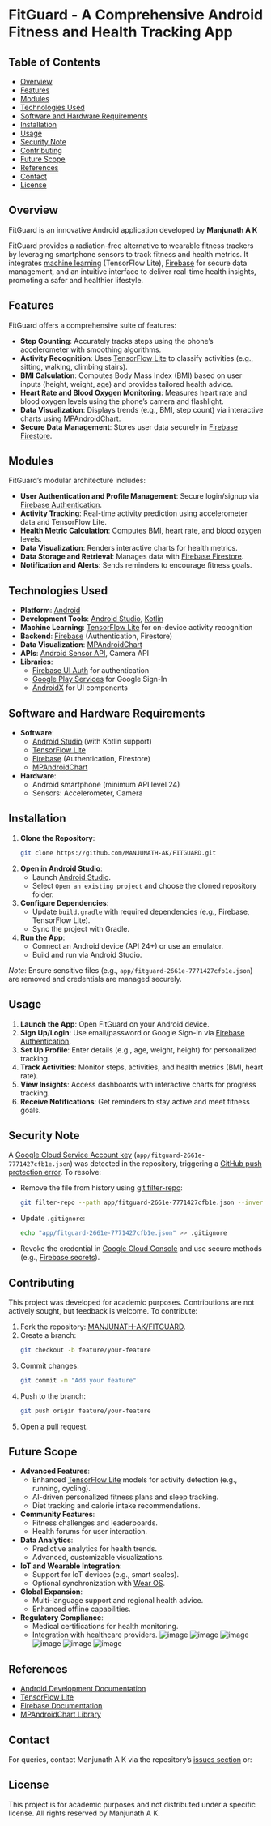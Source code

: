 # FitGuard - A Comprehensive Android Fitness and Health Tracking App

## Table of Contents
- [Overview](#overview)
- [Features](#features)
- [Modules](#modules)
- [Technologies Used](#technologies-used)
- [Software and Hardware Requirements](#software-and-hardware-requirements)
- [Installation](#installation)
- [Usage](#usage)
- [Security Note](#security-note)
- [Contributing](#contributing)
- [Future Scope](#future-scope)
- [References](#references)
- [Contact](#contact)
- [License](#license)

## Overview
FitGuard is an innovative Android application developed by **Manjunath A K** 

FitGuard provides a radiation-free alternative to wearable fitness trackers by leveraging smartphone sensors to track fitness and health metrics. It integrates [machine learning](https://www.tensorflow.org/lite) (TensorFlow Lite), [Firebase](https://firebase.google.com/) for secure data management, and an intuitive interface to deliver real-time health insights, promoting a safer and healthier lifestyle.

## Features
FitGuard offers a comprehensive suite of features:
- **Step Counting**: Accurately tracks steps using the phone’s accelerometer with smoothing algorithms.
- **Activity Recognition**: Uses [TensorFlow Lite](https://www.tensorflow.org/lite) to classify activities (e.g., sitting, walking, climbing stairs).
- **BMI Calculation**: Computes Body Mass Index (BMI) based on user inputs (height, weight, age) and provides tailored health advice.
- **Heart Rate and Blood Oxygen Monitoring**: Measures heart rate and blood oxygen levels using the phone’s camera and flashlight.
- **Data Visualization**: Displays trends (e.g., BMI, step count) via interactive charts using [MPAndroidChart](https://github.com/PhilJay/MPAndroidChart).
- **Secure Data Management**: Stores user data securely in [Firebase Firestore](https://firebase.google.com/docs/firestore).

## Modules
FitGuard’s modular architecture includes:
- **User Authentication and Profile Management**: Secure login/signup via [Firebase Authentication](https://firebase.google.com/docs/auth).
- **Activity Tracking**: Real-time activity prediction using accelerometer data and TensorFlow Lite.
- **Health Metric Calculation**: Computes BMI, heart rate, and blood oxygen levels.
- **Data Visualization**: Renders interactive charts for health metrics.
- **Data Storage and Retrieval**: Manages data with [Firebase Firestore](https://firebase.google.com/docs/firestore).
- **Notification and Alerts**: Sends reminders to encourage fitness goals.

## Technologies Used
- **Platform**: [Android](https://www.android.com/)
- **Development Tools**: [Android Studio](https://developer.android.com/studio), [Kotlin](https://kotlinlang.org/)
- **Machine Learning**: [TensorFlow Lite](https://www.tensorflow.org/lite) for on-device activity recognition
- **Backend**: [Firebase](https://firebase.google.com/) (Authentication, Firestore)
- **Data Visualization**: [MPAndroidChart](https://github.com/PhilJay/MPAndroidChart)
- **APIs**: [Android Sensor API](https://developer.android.com/guide/topics/sensors), Camera API
- **Libraries**:
  - [Firebase UI Auth](https://github.com/firebase/FirebaseUI-Android) for authentication
  - [Google Play Services](https://developers.google.com/android/guides/setup) for Google Sign-In
  - [AndroidX](https://developer.android.com/jetpack/androidx) for UI components

## Software and Hardware Requirements
- **Software**:
  - [Android Studio](https://developer.android.com/studio) (with Kotlin support)
  - [TensorFlow Lite](https://www.tensorflow.org/lite)
  - [Firebase](https://firebase.google.com/) (Authentication, Firestore)
  - [MPAndroidChart](https://github.com/PhilJay/MPAndroidChart)
- **Hardware**:
  - Android smartphone (minimum API level 24)
  - Sensors: Accelerometer, Camera

## Installation
1. **Clone the Repository**:
   ```bash
   git clone https://github.com/MANJUNATH-AK/FITGUARD.git
   ```
2. **Open in Android Studio**:
   - Launch [Android Studio](https://developer.android.com/studio).
   - Select `Open an existing project` and choose the cloned repository folder.
3. **Configure Dependencies**:
   - Update `build.gradle` with required dependencies (e.g., Firebase, TensorFlow Lite).
   - Sync the project with Gradle.
4. **Run the App**:
   - Connect an Android device (API 24+) or use an emulator.
   - Build and run via Android Studio.

*Note*: Ensure sensitive files (e.g., `app/fitguard-2661e-7771427cfb1e.json`) are removed and credentials are managed securely.

## Usage
1. **Launch the App**: Open FitGuard on your Android device.
2. **Sign Up/Login**: Use email/password or Google Sign-In via [Firebase Authentication](https://firebase.google.com/docs/auth).
3. **Set Up Profile**: Enter details (e.g., age, weight, height) for personalized tracking.
4. **Track Activities**: Monitor steps, activities, and health metrics (BMI, heart rate).
5. **View Insights**: Access dashboards with interactive charts for progress tracking.
6. **Receive Notifications**: Get reminders to stay active and meet fitness goals.

## Security Note
A [Google Cloud Service Account key](https://cloud.google.com/iam/docs/service-account-creds) (`app/fitguard-2661e-7771427cfb1e.json`) was detected in the repository, triggering a [GitHub push protection error](https://docs.github.com/en/code-security/secret-scanning/working-with-secret-scanning-and-push-protection/working-with-push-protection-from-the-command-line). To resolve:
- Remove the file from history using [git filter-repo](https://github.com/newren/git-filter-repo):
  ```bash
  git filter-repo --path app/fitguard-2661e-7771427cfb1e.json --invert-paths
  ```
- Update `.gitignore`:
  ```bash
  echo "app/fitguard-2661e-7771427cfb1e.json" >> .gitignore
  ```
- Revoke the credential in [Google Cloud Console](https://console.cloud.google.com/) and use secure methods (e.g., [Firebase secrets](https://firebase.google.com/docs/projects/learn-more#secret-manager)).

## Contributing
This project was developed for academic purposes. Contributions are not actively sought, but feedback is welcome. To contribute:
1. Fork the repository: [MANJUNATH-AK/FITGUARD](https://github.com/MANJUNATH-AK/FITGUARD).
2. Create a branch:
   ```bash
   git checkout -b feature/your-feature
   ```
3. Commit changes:
   ```bash
   git commit -m "Add your feature"
   ```
4. Push to the branch:
   ```bash
   git push origin feature/your-feature
   ```
5. Open a pull request.

## Future Scope
- **Advanced Features**:
  - Enhanced [TensorFlow Lite](https://www.tensorflow.org/lite) models for activity detection (e.g., running, cycling).
  - AI-driven personalized fitness plans and sleep tracking.
  - Diet tracking and calorie intake recommendations.
- **Community Features**:
  - Fitness challenges and leaderboards.
  - Health forums for user interaction.
- **Data Analytics**:
  - Predictive analytics for health trends.
  - Advanced, customizable visualizations.
- **IoT and Wearable Integration**:
  - Support for IoT devices (e.g., smart scales).
  - Optional synchronization with [Wear OS](https://wearos.google.com/).
- **Global Expansion**:
  - Multi-language support and regional health advice.
  - Enhanced offline capabilities.
- **Regulatory Compliance**:
  - Medical certifications for health monitoring.
  - Integration with healthcare providers.
![image](https://github.com/user-attachments/assets/a91be9f6-9950-47ac-b6f4-22c58fef82f9) ![image](https://github.com/user-attachments/assets/ce8f4ed2-9a41-4065-8436-ddd756896e43)
![image](https://github.com/user-attachments/assets/d8a823c3-b2ef-4026-9b76-e3f03b4db903) ![image](https://github.com/user-attachments/assets/54e29a9c-5ddd-47e8-b1f5-54b193a5c363)
![image](https://github.com/user-attachments/assets/32577477-5054-4192-adc5-555660210881) ![image](https://github.com/user-attachments/assets/10ad68cb-5d98-46ad-9648-225d823f111c)





## References
- [Android Development Documentation](https://developer.android.com)
- [TensorFlow Lite](https://www.tensorflow.org/lite)
- [Firebase Documentation](https://firebase.google.com/docs)
- [MPAndroidChart Library](https://github.com/PhilJay/MPAndroidChart)

## Contact
For queries, contact Manjunath A K via the repository’s [issues section](https://github.com/MANJUNATH-AK/FITGUARD/issues) or:


## License
This project is for academic purposes and not distributed under a specific license. All rights reserved by Manjunath A K.
